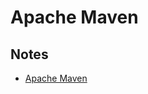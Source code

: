 # Apache Maven

## Notes

- [Apache Maven](https://terry-notes.notion.site/Apache-Maven-94534374763b46d89cd2ed52ea3c6a5d)
